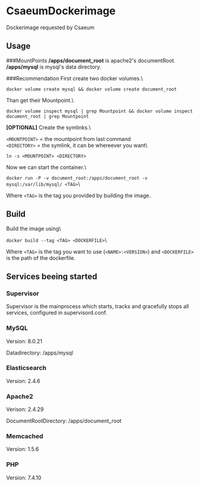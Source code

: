 # CsaeumDockerimage
Dockerimage requested by Csaeum



## Usage
###MountPoints
**/apps/document_root** is apache2's documentRoot.
**/apps/mysql** is mysql's data directory.

###Recommendation
First create two docker volumes.\

`docker volume create mysql && docker volume create document_root`

Than get their Mountpoint.\

`docker volume inspect mysql | grep Mountpoint && docker volume inspect document_root | grep Mountpoint`

**[OPTIONAL]** Create the symlinks.\

`<MOUNTPOINT>` = the mountpoint from last command\
`<DIRECTORY>` = the symlink, it can be whereever you want\

`ln -s <MOUNTPOINT> <DIRECTORY>`

Now we can start the container.\

`docker run -P -v document_root:/apps/document_root -v mysql:/var/lib/mysql/ <TAG>`\

Where `<TAG>` is the tag you provided by building the image.

## Build
Build the image using\

`docker build --tag <TAG> <DOCKERFILE>`\

Where `<TAG>` is the tag you want to use (`<NAME>:<VERSION>`) and
`<DOCKERFILE>` is the path of the dockerfile.

## Services beeing started
### Supervisor
Supervisor is the mainprocess which starts, tracks and gracefully stops all services,
configured in supervisord.conf.

### MySQL
Version: 8.0.21

Datadirectory: /apps/mysql

### Elasticsearch
Version: 2.4.6

### Apache2
Verison: 2.4.29

DocumentRootDirectory: /apps/document_root

### Memcached
Version: 1.5.6

### PHP
Version: 7.4.10



